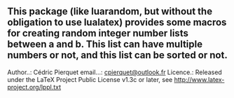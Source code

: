 This package (like luarandom, but without the obligation to use lualatex) provides some macros for creating random integer number lists between a and b.
This list can have multiple numbers or not, and this list can be sorted or not.
--------------------------------------------------------------------------------------------------------------------------------------------------------
Author..: Cédric Pierquet
email...: cpierquet@outlook.fr
Licence.: Released under the LaTeX Project Public License v1.3c or later, see http://www.latex-project.org/lppl.txt